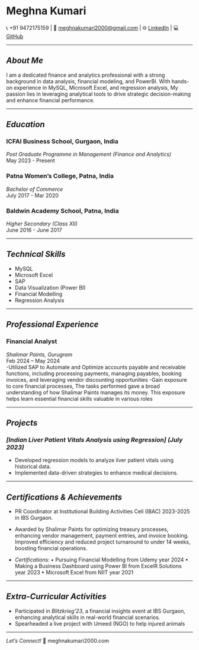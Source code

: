 # Meghna Kumari

📞 +91 9472175159  |  📧 meghnakumari2000@gmail.com  |  🌐 [LinkedIn](https://www.linkedin.com/in/meghna-kumari)  |  💻 [GitHub](https://github.com/Meghna123-Kumari)

---

## *About Me*
I am a dedicated finance and analytics professional with a strong background in data analysis, financial modeling, and PowerBI. With hands-on experience in MySQL, Microsoft Excel, and regression analysis, 
My passion lies in leveraging analytical tools to drive strategic decision-making and enhance financial performance.

---

## *Education*

### ICFAI Business School, Gurgaon, India  
*Post Graduate Programme in Management (Finance and Analytics)*  
May 2023 - Present  

### Patna Women’s College, Patna, India  
*Bachelor of Commerce*  
July 2017 - Mar 2020  

### Baldwin Academy School, Patna, India  
*Higher Secondary (Class XII)*  
June 2016 - June 2017  

---

## *Technical Skills*
- MySQL
- Microsoft Excel
- SAP
- Data Visualization (Power BI)
- Financial Modelling
- Regression Analysis

---

## *Professional Experience*

### Financial Analyst  
*Shalimar Paints, Gurugram*  
Feb 2024 – May 2024  
-Utilized SAP to Automate and Optimize accounts payable and receivable functions, including processing payments, managing payables, booking invoices, and leveraging vendor discounting opportunities
-Gain exposure to core financial processes, The tasks performed gave a broad understanding of how Shalimar Paints manages its money. This exposure helps learn essential financial skills valuable in various roles


---

## *Projects*

### *[Indian Liver Patient Vitals Analysis using Regression] (July 2023)*
- Developed regression models to analyze liver patient vitals using historical data.
- Implemented data-driven strategies to enhance medical decisions.

---

## *Certifications & Achievements*
- PR Coordinator at Institutional Building Activities Cell (IBAC) 2023-2025 in IBS Gurgaon.
- Awarded by Shalimar Paints for optimizing treasury processes, enhancing vendor management, payment entries, and invoice booking. Improved efficiency and reduced project turnaround to under 14 weeks, boosting financial operations.
  
- *Certifications:*
   •	Pursuing Financial Modelling from Udemy year 2024
   •	Making a Business Dashboard using Power BI from ExcelR Solutions year 2023
   •	Microsoft Excel from NIIT year 2021


---

## *Extra-Curricular Activities*
- Participated in *Blitzkrieg’23*, a financial insights event at IBS Gurgaon, enhancing analytical skills in real-world financial scenarios.
- Spearheaded a live project with Umeed (NGO) to help injured animals

---

*Let’s Connect!*
📧 meghnakumari2000.com

